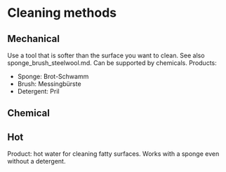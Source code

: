 # Cleaning methods

## Mechanical
Use a tool that is softer than the surface you want to clean. See also sponge_brush_steelwool.md.
Can be supported by chemicals.
Products: 
- Sponge: Brot-Schwamm
- Brush: Messingbürste
- Detergent: Pril

## Chemical


## Hot
Product: hot water for cleaning fatty surfaces. Works with a sponge even without a detergent.
